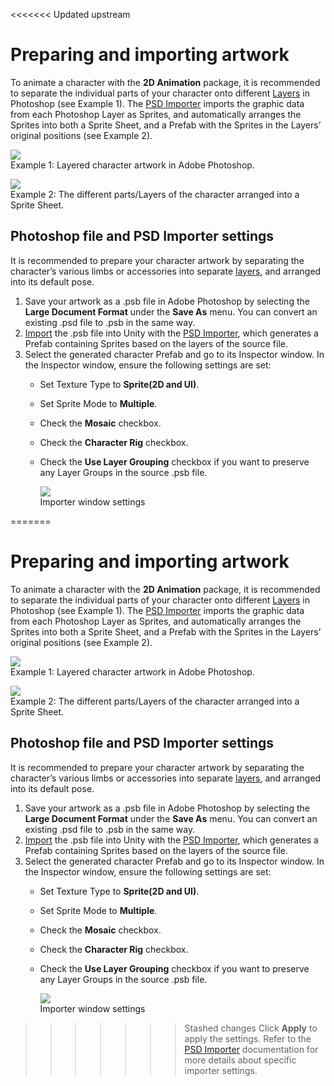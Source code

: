 <<<<<<< Updated upstream
# Preparing and importing artwork

To animate a character with the __2D Animation__ package, it is recommended to separate the individual parts of your character onto different [Layers](https://helpx.adobe.com/photoshop/using/layer-basics.html) in Photoshop (see Example 1). The [PSD Importer](https://docs.unity3d.com/Packages/com.unity.2d.psdimporter@latest) imports the graphic data from each Photoshop Layer as Sprites, and automatically arranges the Sprites into both a Sprite Sheet, and a Prefab with the Sprites in the Layers’ original positions (see Example 2).

![](images/2DAnimationV2_PSDLayers.png)<br/>Example 1: Layered character artwork in Adobe Photoshop.

![](images/2DAnimationV2_Mosaic_Prefab.png)<br/>Example 2: The different parts/Layers of the character arranged into a Sprite Sheet.

## Photoshop file and PSD Importer settings

It is recommended to prepare your character artwork by separating the character’s various limbs or accessories into separate [layers](https://helpx.adobe.com/photoshop/using/layer-basics.html), and arranged into its default pose.

1. Save your artwork as a .psb file in Adobe Photoshop by selecting the __Large Document Format__ under the __Save As__ menu. You can convert an existing .psd file to .psb in the same way.
2. [Import](https://docs.unity3d.com/Manual/ImportingAssets.html) the .psb file into Unity with the [PSD Importer](https://docs.unity3d.com/Packages/com.unity.2d.psdimporter@latest/), which generates a Prefab containing Sprites based on the layers of the source file. 
3. Select the generated character Prefab and go to its Inspector window. In the Inspector window, ensure the following settings are set:
    * Set Texture Type to __Sprite(2D and UI)__. 
    
    * Set Sprite Mode to __Multiple__.
    
    * Check the __Mosaic__ checkbox.
    
    * Check the __Character Rig__ checkbox.
    
    * Check the __Use Layer Grouping__ checkbox if you want to preserve any Layer Groups in the source .psb file.
      
      ![](images/ImporterWindow.png)<br/>Importer window settings

=======
# Preparing and importing artwork

To animate a character with the __2D Animation__ package, it is recommended to separate the individual parts of your character onto different [Layers](https://helpx.adobe.com/photoshop/using/layer-basics.html) in Photoshop (see Example 1). The [PSD Importer](https://docs.unity3d.com/Packages/com.unity.2d.psdimporter@latest) imports the graphic data from each Photoshop Layer as Sprites, and automatically arranges the Sprites into both a Sprite Sheet, and a Prefab with the Sprites in the Layers’ original positions (see Example 2).

![](images/2DAnimationV2_PSDLayers.png)<br/>Example 1: Layered character artwork in Adobe Photoshop.

![](images/2DAnimationV2_Mosaic_Prefab.png)<br/>Example 2: The different parts/Layers of the character arranged into a Sprite Sheet.

## Photoshop file and PSD Importer settings

It is recommended to prepare your character artwork by separating the character’s various limbs or accessories into separate [layers](https://helpx.adobe.com/photoshop/using/layer-basics.html), and arranged into its default pose.

1. Save your artwork as a .psb file in Adobe Photoshop by selecting the __Large Document Format__ under the __Save As__ menu. You can convert an existing .psd file to .psb in the same way.
2. [Import](https://docs.unity3d.com/Manual/ImportingAssets.html) the .psb file into Unity with the [PSD Importer](https://docs.unity3d.com/Packages/com.unity.2d.psdimporter@latest/), which generates a Prefab containing Sprites based on the layers of the source file. 
3. Select the generated character Prefab and go to its Inspector window. In the Inspector window, ensure the following settings are set:
    * Set Texture Type to __Sprite(2D and UI)__. 
    
    * Set Sprite Mode to __Multiple__.
    
    * Check the __Mosaic__ checkbox.
    
    * Check the __Character Rig__ checkbox.
    
    * Check the __Use Layer Grouping__ checkbox if you want to preserve any Layer Groups in the source .psb file.
      
      ![](images/ImporterWindow.png)<br/>Importer window settings

>>>>>>> Stashed changes
Click __Apply__ to apply the settings. Refer to the [PSD Importer](https://docs.unity3d.com/Packages/com.unity.2d.psdimporter@latest) documentation for more details about specific importer settings.